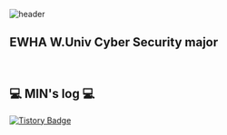 ![header](https://capsule-render.vercel.app/api?type=cylinder&color=F8E0E6&height=150&section=header&text=MIN's%20GitHub&fontSize=90)


## EWHA W.Univ  Cyber Security major
<br>


## 💻 MIN's log 💻

<div style="display:flex; flex-direction:row; align-items:center;">
    <a href="https://minsoom48.tistory.com" target="_blank" rel="noopener noreferrer">
        <img src="https://img.shields.io/badge/Tistory-000000?style=for-the-badge&logo=Tistory&logoColor=white" alt="Tistory Badge"> 
    </a>
 
</div>

<br>

